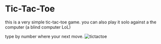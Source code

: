 # Tic-Tac-Toe
this is a very simple tic-tac-toe game.
you can also play it solo against a the computer (a blind computer LoL)

type by number where your next move.
![tictactoe](https://user-images.githubusercontent.com/88629357/142087678-2e3a3a8f-28dd-4e76-a5f0-6ec9c3896035.png)
